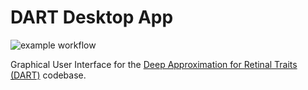 # DART Desktop App

![example workflow](https://github.com/eazXneo/DART-Desktop-App/actions/workflows/python-app.yml/badge.svg)

Graphical User Interface for the [Deep Approximation for Retinal Traits (DART)](https://github.com/justinengelmann/DART_retinal_fractal_dimension) codebase.

